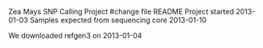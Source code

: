 Zea Mays SNP Calling Project #change file README
Project started 2013-01-03
Samples expected from sequencing core 2013-01-10


We downloaded refgen3 on 2013-01-04


